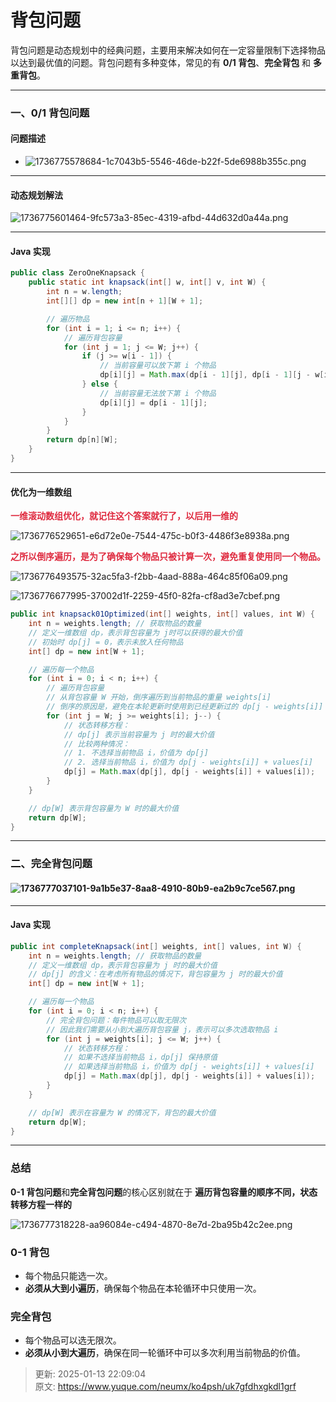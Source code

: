# 背包问题

背包问题是动态规划中的经典问题，主要用来解决如何在一定容量限制下选择物品以达到最优值的问题。背包问题有多种变体，常见的有 **0/1 背包**、**完全背包** 和 **多重背包**。

---

### 一、0/1 背包问题
#### 问题描述
+ ![1736775578684-1c7043b5-5546-46de-b22f-5de6988b355c.png](./img/ObVYFZjmzOoLuuzT/1736775578684-1c7043b5-5546-46de-b22f-5de6988b355c-546559.png)

---

#### 动态规划解法
![1736775601464-9fc573a3-85ec-4319-afbd-44d632d0a44a.png](./img/ObVYFZjmzOoLuuzT/1736775601464-9fc573a3-85ec-4319-afbd-44d632d0a44a-304924.png)

---

#### Java 实现
```java
public class ZeroOneKnapsack {
    public static int knapsack(int[] w, int[] v, int W) {
        int n = w.length;
        int[][] dp = new int[n + 1][W + 1];

        // 遍历物品
        for (int i = 1; i <= n; i++) {
            // 遍历背包容量
            for (int j = 1; j <= W; j++) {
                if (j >= w[i - 1]) {
                    // 当前容量可以放下第 i 个物品
                    dp[i][j] = Math.max(dp[i - 1][j], dp[i - 1][j - w[i - 1]] + v[i - 1]);
                } else {
                    // 当前容量无法放下第 i 个物品
                    dp[i][j] = dp[i - 1][j];
                }
            }
        }
        return dp[n][W];
    }
}
```

---

#### 优化为一维数组
**<font style="color:#DF2A3F;">一维滚动数组优化，就记住这个答案就行了，以后用一维的</font>**

![1736776529651-e6d72e0e-7544-475c-b0f3-4486f3e8938a.png](./img/ObVYFZjmzOoLuuzT/1736776529651-e6d72e0e-7544-475c-b0f3-4486f3e8938a-187851.png)

**<font style="color:#DF2A3F;">之所以倒序遍历，是为了确保每个物品只被计算一次，避免重复使用同一个物品。</font>**

![1736776493575-32ac5fa3-f2bb-4aad-888a-464c85f06a09.png](./img/ObVYFZjmzOoLuuzT/1736776493575-32ac5fa3-f2bb-4aad-888a-464c85f06a09-840286.png)

![1736776677995-37002d1f-2259-45f0-82fa-cf8ad3e7cbef.png](./img/ObVYFZjmzOoLuuzT/1736776677995-37002d1f-2259-45f0-82fa-cf8ad3e7cbef-157531.png)

```java
public int knapsack01Optimized(int[] weights, int[] values, int W) {
    int n = weights.length; // 获取物品的数量
    // 定义一维数组 dp，表示背包容量为 j时可以获得的最大价值
    // 初始时 dp[j] = 0，表示未放入任何物品
    int[] dp = new int[W + 1]; 

    // 遍历每一个物品
    for (int i = 0; i < n; i++) {
        // 遍历背包容量
        // 从背包容量 W 开始，倒序遍历到当前物品的重量 weights[i]
        // 倒序的原因是，避免在本轮更新时使用到已经更新过的 dp[j - weights[i]]
        for (int j = W; j >= weights[i]; j--) {
            // 状态转移方程：
            // dp[j] 表示当前容量为 j 时的最大价值
            // 比较两种情况：
            // 1. 不选择当前物品 i，价值为 dp[j]
            // 2. 选择当前物品 i，价值为 dp[j - weights[i]] + values[i]
            dp[j] = Math.max(dp[j], dp[j - weights[i]] + values[i]);
        }
    }

    // dp[W] 表示背包容量为 W 时的最大价值
    return dp[W];
}

```

---

### 二、完全背包问题
#### ![1736777037101-9a1b5e37-8aa8-4910-80b9-ea2b9c7ce567.png](./img/ObVYFZjmzOoLuuzT/1736777037101-9a1b5e37-8aa8-4910-80b9-ea2b9c7ce567-123787.png)
---

#### Java 实现
```java
public int completeKnapsack(int[] weights, int[] values, int W) {
    int n = weights.length; // 获取物品的数量
    // 定义一维数组 dp，表示背包容量为 j 时的最大价值
    // dp[j] 的含义：在考虑所有物品的情况下，背包容量为 j 时的最大价值
    int[] dp = new int[W + 1]; 

    // 遍历每一个物品
    for (int i = 0; i < n; i++) {
        // 完全背包问题：每件物品可以取无限次
        // 因此我们需要从小到大遍历背包容量 j，表示可以多次选取物品 i
        for (int j = weights[i]; j <= W; j++) {
            // 状态转移方程：
            // 如果不选择当前物品 i，dp[j] 保持原值
            // 如果选择当前物品 i，价值为 dp[j - weights[i]] + values[i]
            dp[j] = Math.max(dp[j], dp[j - weights[i]] + values[i]);
        }
    }

    // dp[W] 表示在容量为 W 的情况下，背包的最大价值
    return dp[W];
}

```

---

### 总结
**0-1 背包问题**和**完全背包问题**的核心区别就在于 **遍历背包容量的顺序不同，状态转移方程一样的**

![1736777318228-aa96084e-c494-4870-8e7d-2ba95b42c2ee.png](./img/ObVYFZjmzOoLuuzT/1736777318228-aa96084e-c494-4870-8e7d-2ba95b42c2ee-682411.png)

### 0-1 背包
+ 每个物品只能选一次。
+ **必须从大到小遍历**，确保每个物品在本轮循环中只使用一次。

### 完全背包
+ 每个物品可以选无限次。
+ **必须从小到大遍历**，确保在同一轮循环中可以多次利用当前物品的价值。





> 更新: 2025-01-13 22:09:04  
> 原文: <https://www.yuque.com/neumx/ko4psh/uk7gfdhxgkdl1grf>